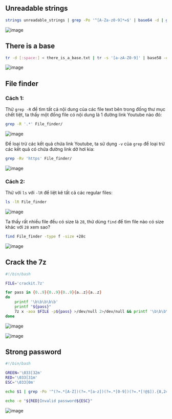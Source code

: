 
## Unreadable strings

```bash
strings unreadable_strings | grep -Po '^[A-Za-z0-9]*=$' | base64 -d | grep -Po 'FLAG{.*}'
```

![image](https://user-images.githubusercontent.com/82533607/154794113-2e596ce5-5868-4000-95cb-fd39deaa9dec.png)

## There is a base

```bash
tr -d [:space:] < there_is_a_base.txt | tr -s '[a-zA-Z0-9]' | base58 -d
```

![image](https://user-images.githubusercontent.com/82533607/154794825-7b2f850b-aaaf-4954-bb31-25e6eecb41b4.png)

## File finder

### Cách 1:

Thử `grep -R` để tìm tất cả nội dung của các file text bên trong đống thư mục chết tiệt, ta thấy một đống file có nội dung là 1 đường link Youtube nào đó:

```bash
grep -R '.*' File_finder/
```

![image](https://user-images.githubusercontent.com/82533607/154795120-59d65d20-65d3-45d7-84da-40f54746d48c.png)

Để loại trừ các kết quả chứa link Youtube, ta sử dụng `-v` của `grep` để loại trừ các kết quả có chứa đường link dở hơi kia:

```bash
grep -Rv 'https' File_finder/
```

![image](https://user-images.githubusercontent.com/82533607/154795230-acad47a2-edbb-427b-ae7f-4a66636d2eda.png)

### Cách 2:

Thử với `ls` với `-lR` để liệt kê tất cả các regular files:

```bash
ls -lR File_finder
```
![image](https://user-images.githubusercontent.com/82533607/154915800-2a9c627e-cfe9-412d-a54c-8ca0a347c6f2.png)

Ta thấy rất nhiều file đều có size là `28`, thử dùng `find` để tìm file nào có size khác với `28` xem sao?

```bash
find File_finder -type f -size +28c
```

![image](https://user-images.githubusercontent.com/82533607/154917573-1cff2666-a521-4e9e-a670-461655d68439.png)

## Crack the 7z

```bash
#!/bin/bash

FILE='crackit.7z'

for pass in {0..9}{0..9}{0..9}{a..z}{a..z}
do
	printf '\b\b\b\b\b'
	printf "${pass}"
	7z x -aoa $FILE -p${pass} >/dev/null 2>/dev/null && printf '\b\b\b\b\b' && echo -e "Password is: ${pass}\n" && break
done

```

![image](https://user-images.githubusercontent.com/82533607/154795273-7cd7a3fc-0259-4a72-912b-5837ac1dfaca.png)

![image](https://user-images.githubusercontent.com/82533607/154795312-35f0fbfe-034c-4487-bae2-4e7f6ac209fa.png)

## Strong password

```bash
#!/bin/bash

GREEN='\033[32m'
RED='\033[31m'
ESC='\033[0m'

echo $1 | grep -Po '^(?=.*[A-Z])(?=.*[a-z])(?=.*[0-9])(?=.*[!@$]).{8,24}$' | grep -P '^[A-Za-z0-9$@!]*$' > /dev/null && echo -e "${GREEN}Valid password${ESC}" && exit 0

echo -e "${RED}Invalid password${ESC}"
```

![image](https://user-images.githubusercontent.com/82533607/154795576-50b80492-230e-4c26-b447-0cb536ac57d7.png)
